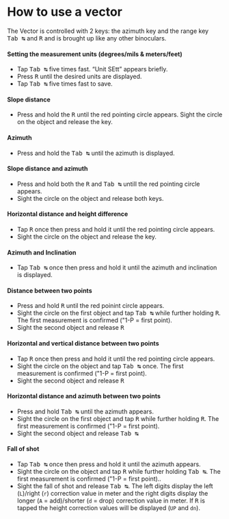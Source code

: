 # How to use a vector

The Vector is controlled with 2 keys: the azimuth key and the range key <kbd>Tab&nbsp;↹</kbd> and <kbd>R</kbd> and is brought up like any other binoculars.

#### Setting the measurement units (degrees/mils & meters/feet)

 - Tap <kbd>Tab&nbsp;↹</kbd> five times fast. “Unit SEtt” appears briefly.
 - Press <kbd>R</kbd> until the desired units are displayed.
 - Tap <kbd>Tab&nbsp;↹</kbd> five times fast to save.

#### Slope distance

 - Press and hold the <kbd>R</kbd> until the red pointing circle appears. Sight the circle on the object and release the key.

#### Azimuth

 - Press and hold the <kbd>Tab&nbsp;↹</kbd> until the azimuth is displayed.

#### Slope distance and azimuth

 - Press and hold both the <kbd>R</kbd> and <kbd>Tab&nbsp;↹</kbd> untill the red pointing circle appears.
 - Sight the circle on the object and release both keys.

#### Horizontal distance and height difference

 - Tap <kbd>R</kbd> once then press and hold it until the red pointing circle appears.
 - Sight the circle on the object and release the key.

#### Azimuth and Inclination

 - Tap <kbd>Tab&nbsp;↹</kbd> once then press and hold it until the azimuth and inclination is displayed.

#### Distance between two points

 - Press and hold <kbd>R</kbd> until the red poinint circle appears.
 - Sight the circle on the first object and tap <kbd>Tab&nbsp;↹</kbd> while further holding <kbd>R</kbd>. The first measurement is confirmed ("1-P = first point).
 - Sight the second object and release <kbd>R</kbd>

#### Horizontal and vertical distance between two points

 - Tap <kbd>R</kbd> once then press and hold it until the red pointing circle appears.
 - Sight the circle on the object and tap <kbd>Tab&nbsp;↹</kbd> once. The first measurement is confirmed ("1-P = first point).
 - Sight the second object and release <kbd>R</kbd>

#### Horizontal distance and azimuth between two points
- Press and hold <kbd>Tab&nbsp;↹</kbd> until the azimuth appears.
 - Sight the circle on the first object and tap <kbd>R</kbd> while further holding <kbd>R</kbd>. The first measurement is confirmed ("1-P = first point).
 - Sight the second object and release <kbd>Tab&nbsp;↹</kbd> 

#### Fall of shot

 - Tap <kbd>Tab&nbsp;↹</kbd>  once then press and hold it until the azimuth appears.
 - Sight the circle on the object and tap <kbd>R</kbd> while further holding <kbd>Tab&nbsp;↹</kbd>. The first measurement is confirmed ("1-P = first point)..
 - Sight the fall of shot and release <kbd>Tab&nbsp;↹</kbd>. The left digits display the left (`L`)/right (`r`) correction value in meter and the right digits display the longer (`A` = add)/shorter (`d` = drop) correction value in meter. If <kbd>R</kbd> is tapped the height correction values will be displayed (`UP` and `dn`).
